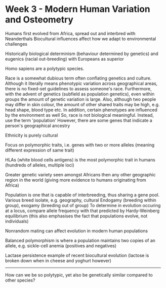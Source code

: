 <!-- SPDX-License-Identifier: zlib-acknowledgement -->
# Week 3 - Modern Human Variation and Osteometry
Humans first evolved from Africa, spread out and interbred with Neanderthals
Biocultural influences affect how we adapt to environmental challenges

Historically biological determinism (behaviour determined by genetics) and eugenics (racial out-breeding) with Europeans as superior

Homo sapiens are a polytypic species. 

Race is a somewhat dubious term often conflating genetics and culture.
Although it literally means phenotypic variation across geographical areas, there is no fixed-set guidelines to assess someone's race. 
Furthermore, with the advent of genetics (subfield as population genetics), even within groups the amount of genetic variation is large.
Also, although two people may differ in skin colour, the amount of other shared traits may be high, e.g. head shape, blood type etc.
In addition, certain phenotypes are influenced by the environment as well
So, race is not biological meaningful. Instead, use the term 'population'
However, there are some genes that indicate a person's geographical ancestry

Ethnicity is purely cultural

Focus on polymorphic traits, i.e. genes with two or more alleles (meaning different expression of same trait)

HLAs (white blood cells antigens) is the most polymorphic trait in humans (hundreds of alleles, multiple loci)

Greater genetic variety seen amongst Africans then any other geographic region in the world (giving more evidence to humans originating from Africa) 

Population is one that is capable of interbreeding, thus sharing a gene pool.
Various breed isolate, e.g. geography, cultural
Endogamy (breeding within group), exogamy (breeding out of group)
To determine in evolution occuring at a locus, compare allele frequency with that predicted by Hardy-Weinberg equilibrium (this also emphasises the fact that populations evolve, not individuals)

Nonrandom mating can affect evolution in modern human populations

Balanced polymorphism is where a population maintains two copies of an allele, e.g. sickle-cell anemia (positives and negatives)

Lactase persistence example of recent biocultural evolution (lactose is broken down when in cheese and yoghurt however)


----------------------------------------
How can we be so polytypic, yet also be genetically similar compared to other species?
